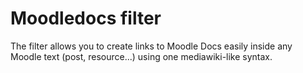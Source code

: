Moodledocs filter
=================

The filter allows you to create links to Moodle Docs easily inside any Moodle
text (post, resource...) using one mediawiki-like syntax.